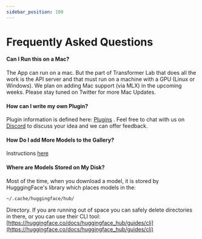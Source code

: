 ```yaml
---
sidebar_position: 100
---
```


# Frequently Asked Questions

#### Can I Run this on a Mac?

The App can run on a mac. But the part of Transformer Lab that does all the work is the API server and that must run on a machine with a GPU (Linux or Windows). We plan on adding Mac support (via MLX) in the upcoming weeks. Please stay tuned on Twitter for more Mac Updates.

#### How can I write my own Plugin?

Plugin information is defined here: [Plugins](./advanced/plugins.md) . Feel free to chat with us on [Discord](https://discord.gg/transformerlab) to discuss your idea and we can offer feedback.

#### How Do I add More Models to the Gallery?

Instructions [here](https://github.com/transformerlab/galleries)

#### Where are Models Stored on My Disk?

Most of the time, when you download a model, it is stored by HugggingFace's library which places models in the:

`~/.cache/huggingface/hub/`

Directory. If you are running out of space you can safely delete directories in there, or you can use their CLI tool: [https://huggingface.co/docs/huggingface_hub/guides/cli](https://huggingface.co/docs/huggingface_hub/guides/cli)

